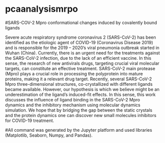 # pcaanalysismrpo
#SARS-COV-2 Mpro conformational changes induced by covalently bound ligands

Severe acute respiratory syndrome coronavirus 2 (SARS-CoV-2) has been identified as the etiologic agent of COVID-19 (Coronavirus Disease 2019) and is responsible for the 2019 – 2020’s viral pneumonia outbreak started in Wuhan (China). Currently, there is an urgent need for the treatments against the SARS-CoV-2 infection, due to the lack of an efficient vaccine. In this sense, the research of new antivirals drugs, targeting crucial viral molecular targets, can constitute an effective treatment. SARS-CoV-2 main protease (Mpro) plays a crucial role in processing the polyprotein into mature proteins, making it a relevant drug target. Recently, several SARS-CoV-2 Mpro three-dimensional structures, co-crystallized with different ligands became available. However, our hypothesis is which we believe might be an underestimation of the ligand’s induced-fit effects. In this sense, this work discusses the influence of ligand binding in the SARS-CoV-2 Mpro dynamics and the inhibitory mechanism using molecular dynamics simulation. We hope that by bridging the gap between the static crystals and the protein dynamics one can discover new small molecules inhibitors for COVID-19 treatment.

#All command was generated by the Jupyter platform and used libraries (Matplotlib, Seaborn, Numpy, and Pandas). 
